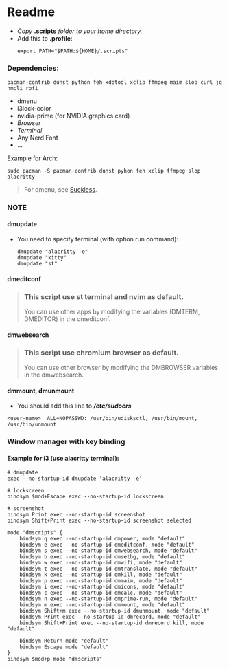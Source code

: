 # Readme

- *Copy* **.scripts** *folder to your home directory.*
- Add this to **.profile**:
  ```
  export PATH="$PATH:${HOME}/.scripts"
  ```

### Dependencies:
```
pacman-contrib dunst python feh xdotool xclip ffmpeg maim slop curl jq nmcli rofi
```
- dmenu
- i3lock-color
- nvidia-prime (for NVIDIA graphics card)
- *Browser*
- *Terminal*
- Any Nerd Font
- ...

Example for Arch:
```
sudo pacman -S pacman-contrib dunst pyhon feh xclip ffmpeg slop alacritty
```
> For dmenu, see [Suckless](https://github.com/nguyenletientrien/Dotfiles#suckless).

### NOTE
#### dmupdate
- You need to specify terminal (with option run command):
  ```
  dmupdate "alacritty -e"
  dmupdate "kitty"
  dmupdate "st"
  ```
#### dmeditconf
> ### This script use st terminal and nvim as default.
> You can use other apps by modifying the variables (DMTERM, DMEDITOR) in the dmeditconf.

#### dmwebsearch
> ### This script use chromium browser as default.
> You can use other browser by modifying the DMBROWSER variables in the dmwebsearch.

#### dmmount, dmunmount
- You should add this line to ***/etc/sudoers***
```
<user-name>  ALL=NOPASSWD: /usr/bin/udisksctl, /usr/bin/mount, /usr/bin/unmount
```

### Window manager with key binding
#### Example for i3 (use alacritty terminal):

```
# dmupdate
exec --no-startup-id dmupdate 'alacritty -e'
```
```
# lockscreen
bindsym $mod+Escape exec --no-startup-id lockscreen
```
```
# screenshot
bindsym Print exec --no-startup-id screenshot
bindsym Shift+Print exec --no-startup-id screenshot selected
```
```
mode "dmscripts" {
    bindsym q exec --no-startup-id dmpower, mode "default"
    bindsym e exec --no-startup-id dmeditconf, mode "default"
    bindsym s exec --no-startup-id dmwebsearch, mode "default"
    bindsym b exec --no-startup-id dmsetbg, mode "default"
    bindsym w exec --no-startup-id dmwifi, mode "default"
    bindsym t exec --no-startup-id dmtranslate, mode "default"
    bindsym k exec --no-startup-id dmkill, mode "default"
    bindsym p exec --no-startup-id dmmaim, mode "default"
    bindsym i exec --no-startup-id dmicons, mode "default"
    bindsym c exec --no-startup-id dmcalc, mode "default"
    bindsym n exec --no-startup-id dmprime-run, mode "default"
    bindsym m exec --no-startup-id dmmount, mode "default"
    bindsym Shift+m exec --no-startup-id dmunmount, mode "default"
    bindsym Print exec --no-startup-id dmrecord, mode "default"
    bindsym Shift+Print exec --no-startup-id dmrecord kill, mode "default"

    bindsym Return mode "default"
    bindsym Escape mode "default"
}
bindsym $mod+p mode "dmscripts"
```
